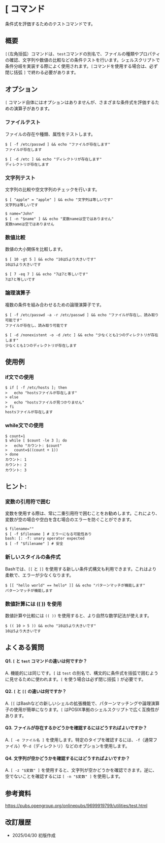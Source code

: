 # [ コマンド

条件式を評価するためのテストコマンドです。

## 概要

`[`（左角括弧）コマンドは、`test`コマンドの別名で、ファイルの種類やプロパティの確認、文字列や数値の比較などの条件テストを行います。シェルスクリプトで条件分岐を実装する際によく使用されます。`[`コマンドを使用する場合は、必ず閉じ括弧 `]` で終わる必要があります。

## オプション

`[` コマンド自体にはオプションはありませんが、さまざまな条件式を評価するための演算子があります。

### **ファイルテスト**

ファイルの存在や種類、属性をテストします。

```console
$ [ -f /etc/passwd ] && echo "ファイルが存在します"
ファイルが存在します

$ [ -d /etc ] && echo "ディレクトリが存在します"
ディレクトリが存在します
```

### **文字列テスト**

文字列の比較や空文字列のチェックを行います。

```console
$ [ "apple" = "apple" ] && echo "文字列は等しいです"
文字列は等しいです

$ name="John"
$ [ -n "$name" ] && echo "変数nameは空ではありません"
変数nameは空ではありません
```

### **数値比較**

数値の大小関係を比較します。

```console
$ [ 10 -gt 5 ] && echo "10は5より大きいです"
10は5より大きいです

$ [ 7 -eq 7 ] && echo "7は7と等しいです"
7は7と等しいです
```

### **論理演算子**

複数の条件を組み合わせるための論理演算子です。

```console
$ [ -f /etc/passwd -a -r /etc/passwd ] && echo "ファイルが存在し、読み取り可能です"
ファイルが存在し、読み取り可能です

$ [ -d /nonexistent -o -d /etc ] && echo "少なくとも1つのディレクトリが存在します"
少なくとも1つのディレクトリが存在します
```

## 使用例

### if文での使用

```console
$ if [ -f /etc/hosts ]; then
>   echo "hostsファイルが存在します"
> else
>   echo "hostsファイルが見つかりません"
> fi
hostsファイルが存在します
```

### while文での使用

```console
$ count=1
$ while [ $count -le 3 ]; do
>   echo "カウント: $count"
>   count=$((count + 1))
> done
カウント: 1
カウント: 2
カウント: 3
```

## ヒント:

### 変数の引用符で囲む

変数を使用する際は、常に二重引用符で囲むことをお勧めします。これにより、変数が空の場合や空白を含む場合のエラーを防ぐことができます。

```console
$ filename=""
$ [ -f $filename ] # エラーになる可能性あり
bash: [: -f: unary operator expected
$ [ -f "$filename" ] # 安全
```

### 新しいスタイルの条件式

Bashでは、`[[` と `]]` を使用する新しい条件式構文も利用できます。これはより柔軟で、エラーが少なくなります。

```console
$ [[ "hello world" == hello* ]] && echo "パターンマッチが機能します"
パターンマッチが機能します
```

### 数値計算には (( )) を使用

数値計算や比較には `(( ))` を使用すると、より自然な数学記法が使えます。

```console
$ (( 10 > 5 )) && echo "10は5より大きいです"
10は5より大きいです
```

## よくある質問

#### Q1. `[` と `test` コマンドの違いは何ですか？
A. 機能的には同じです。`[` は `test` の別名で、構文的に条件式を括弧で囲むように見せるために使われます。`[` を使う場合は必ず閉じ括弧 `]` が必要です。

#### Q2. `[` と `[[` の違いは何ですか？
A. `[[` はBashなどの新しいシェルの拡張機能で、パターンマッチングや論理演算子の使用が簡単になります。`[` はPOSIX準拠のシェルスクリプトで広く互換性があります。

#### Q3. ファイルが存在するかどうかを確認するにはどうすればよいですか？
A. `[ -e ファイル名 ]` を使用します。特定のタイプを確認するには、`-f`（通常ファイル）や`-d`（ディレクトリ）などのオプションを使用します。

#### Q4. 文字列が空かどうかを確認するにはどうすればよいですか？
A. `[ -z "$変数" ]` を使用すると、文字列が空かどうかを確認できます。逆に、空でないことを確認するには `[ -n "$変数" ]` を使用します。

## 参考資料

https://pubs.opengroup.org/onlinepubs/9699919799/utilities/test.html

## 改訂履歴

- 2025/04/30 初版作成